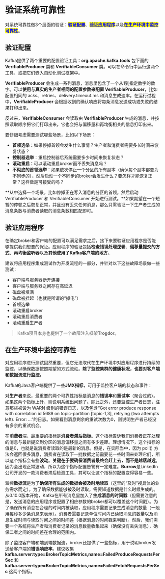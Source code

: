 # 验证系统可靠性

对系统可靠性做3个层面的验证：<mark style="color:blue;">**验证配置**</mark>、<mark style="color:blue;">**验证应用程序**</mark>以及<mark style="color:blue;">**在生产环境中监控可靠性**</mark>。

## 验证配置

Kafka提供了两个重要的配置验证工具：**org.apache.kafka.tools** 包下面的**VerifiableProducer** 类和 **VerifiableConsumer** 类。可以在命令行中运行这两个工具，或把它们嵌入自动化测试框架中。

**VerifiableProducer** 会生成一系列消息，消息里包含了一个从1到指定数字的数字。可以**使用与真实的生产者相同的配置参数来配置 VerifiableProducer**，比如配置相同的 acks、retries、delivery.timeout.ms 和消息生成速率。在运行过程中，**VerifiableProducer** 会根据收到的确认响应将每条消息发送成功或失败的结果打印出来。

反过来，**VerifiableConsumer** 会读取由 **VerifiableProducer** 生成的消息，并按照读取顺序把它们打印出来，它也会把与偏移量和再均衡相关的信息打印出来。

要仔细考虑需要测试哪些场景，比如以下场景：

* **首领选举**：如果停掉首领会发生什么事情？生产者和消费者需要多长时间来恢复状态？
* **控制器选举**：重启控制器后系统需要多少时间来恢复状态？
* **滚动重启**：可以滚动重启broker而不丢失消息吗？
* **不彻底的首领选举**：如果依次停止一个分区的所有副本（确保每个副本都变为不同步的），然后启动一个不同步的broker会发生什么？要怎样才能恢复正常？这样做是可接受的吗？

**从中选择一个场景，比如停掉正在写入消息的分区的首领，然后启动VerifiableProducer 和 VerifiableConsumer 开始进行测试。**如果期望在一个短暂的停顿之后恢复正常，并且没有丢失任何消息，那么只需验证一下生产者生成的消息条数与消费者读取的消息条数相匹配即可。

## 验证应用程序

在确定broker和客户端的配置可以满足需求之后，接下来要验证应用程序是否能够提供我们想要的保证。应用程序的验证包括**检查错误处理逻辑**、**偏移量提交的方式**、**再均衡监听器**以及**其他使用了Kafka客户端的地方**。

建议将应用程序集成测试作为开发流程的一部分，并针对以下这些故障场景做一些测试：

* 客户端与服务器断开连接
* 客户端与服务器之间存在高延迟
* 磁盘被填满
* 磁盘被挂起（也就是所谓的“掉电”）
* 首领选举
* 滚动重启broker
* 滚动重启消费者
* 滚动重启生产者

> Kafka项目本身也提供了一个故障注入框架**Trogdor**。

## 在生产环境中监控可靠性

对应用程序进行测试固然重要，但它无法取代在生产环境中对应用程序进行持续的监控，以确保数据按照期望的方式流动。**除了监控集群的健康状况，也要对客户端和数据流进行监控。**

Kafka的Java客户端提供了一些**JMX指标**，可用于监控客户端的状态和事件：

对**生产者**来说，最重要的两个可靠性指标是消息的**错误率**和**重试率**（聚合过的）。如果这两个指标上升，则说明系统出问题了。除此之外，还要监控生产者日志，注意那些被设为 WARN 级别的错误日志，以及包含“Got error produce response with correlation id 5689 on topic-partition \[topic-1,3], retrying (two attempts left). Error: ...”的日志。如果看到消息剩余的重试次数为0，则说明生产者已经没有多余的重试机会。

在**消费者**端，最重要的指标是**消费者滞后指标**。这个指标告诉我们消费者正在处理的消息与最新提交到分区的消息偏移量之间有多少差距。理想情况下，这个指标的值是0，也就是说消费者读取的是最新的消息。但是，在实际当中，因为 poll() 方法会返回很多消息，消费者在读取下一批数据之前需要花一些时间来处理它们，所以这个指标会有些**波动**。**关键在于要确保消费者最终会赶上去，而不是越落越远**。因为会出现正常波动，所以为这个指标配置告警有一定难度。**Burrow**是LinkedIn公司开发的一款消费者滞后检测工具，其可以让这个指标的配置变得容易一些。

监控**数据流**是为了**确保所有生成的数据会被及时地读取**（这里的“及时”视具体的业务需求而定）。为了确保数据能够被及时读取，需要知道数据是什么时候生成的。从0.10.0版本开始，Kafka在所有消息里加入了**生成消息的时间戳**（但需要注意的是，发送消息的应用程序或配置了相应参数的broker都可以覆盖这个时间戳）。为了确保所有消息在合理的时间内被读取，应用程序需要记录生成消息的数量（一般用每秒多少条消息来表示）。消费者需要记录单位时间内已读取消息的数量以及消息生成时间与读取时间之间的时间差（根据消息的时间戳来判断）。然后，我们需要一个系统将生产者和消费者记录的消息数量收集起来（确保没有丢失消息），确保二者之间的时间差在合理的范围内。

除了监控客户端和端到端数据流，broker还提供了一些指标，用于说明broker发送给客户端的**错误响应率**。建议收集**kafka.server:type=BrokerTopicMetrics,name=FailedProduceRequestsPerSec** 和**kafka.server:type=BrokerTopicMetrics,name=FailedFetchRequestsPerSec** 这两个指标。
